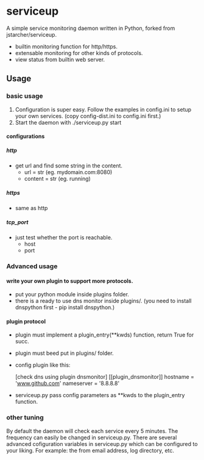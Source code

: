 serviceup
=========

A simple service monitoring daemon written in Python, forked from jstarcher/serviceup.
* builtin monitoring function for http/https.
* extensable monitoring for other kinds of protocols.
* view status from builtin web server.

## Usage

### basic usage
1. Configuration is super easy. Follow the examples in config.ini to setup your own services. (copy config-dist.ini to config.ini first.)
2. Start the daemon with ./serviceup.py start

#### configurations

##### http
* get url and find some string in the content.
	* url = str (eg. mydomain.com:8080)
	* content = str  (eg. running)
##### https
* same as http

##### tcp_port
* just test whether the port is reachable.
	* host
	* port

### Advanced usage

#### write your own plugin to support more protocols.

* put your python module inside plugins folder.
* there is a ready to use dns monitor inside plugins/. (you need to install dnspython first - pip install dnspython.)

#### plugin protocol

* plugin must implement a plugin_entry(**kwds) function, return True for succ.
* plugin must beed put in plugins/ folder.
* config plugin like this:

	[check dns using plugin dnsmonitor]
	  [[plugin_dnsmonitor]]
	  hostname = 'www.github.com'
	  nameserver = '8.8.8.8'

* serviceup.py pass config parameters as **kwds to the plugin_entry function.

### other tuning
By default the daemon will check each service every 5 minutes. The frequency can easily be changed in
serviceup.py. There are several advanced cofiguration variables in serviceup.py which can be configured
to your liking. For example: the from email address, log directory, etc.
